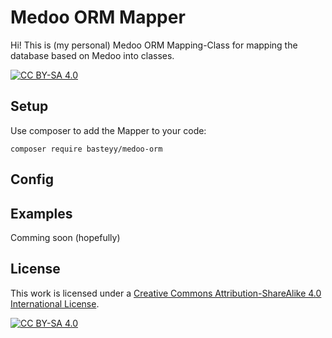 # Medoo ORM Mapper

Hi! This is (my personal) Medoo ORM Mapping-Class for mapping the database based on Medoo into classes. 

[![CC BY-SA 4.0][cc-by-sa-shield]][cc-by-sa]

## Setup

Use composer to add the Mapper to your code:

```shell
composer require basteyy/medoo-orm
```

## Config

## Examples

Comming soon (hopefully)

## License

This work is licensed under a
[Creative Commons Attribution-ShareAlike 4.0 International License][cc-by-sa].

[![CC BY-SA 4.0][cc-by-sa-image]][cc-by-sa]

[cc-by-sa]: http://creativecommons.org/licenses/by-sa/4.0/
[cc-by-sa-image]: https://licensebuttons.net/l/by-sa/4.0/88x31.png
[cc-by-sa-shield]: https://img.shields.io/badge/License-CC%20BY--SA%204.0-lightgrey.svg